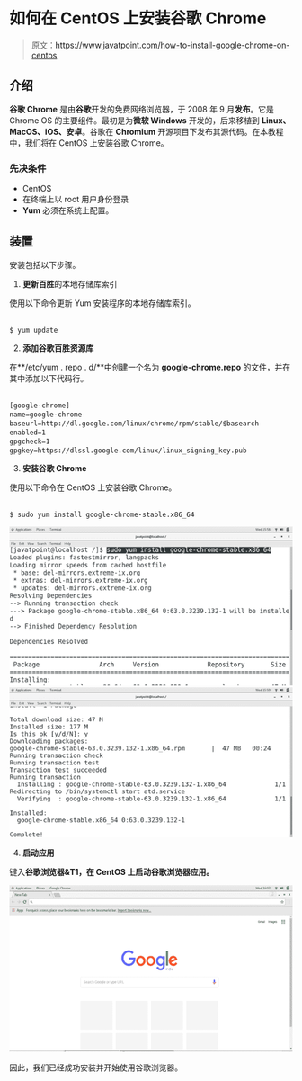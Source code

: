 # 如何在 CentOS 上安装谷歌 Chrome

> 原文：<https://www.javatpoint.com/how-to-install-google-chrome-on-centos>

## 介绍

**谷歌 Chrome** 是由**谷歌**开发的免费网络浏览器，于 2008 年 9 月**发布**。它是 Chrome OS 的主要组件。最初是为**微软 Windows** 开发的，后来移植到 **Linux、MacOS、iOS、安卓**。谷歌在 **Chromium** 开源项目下发布其源代码。在本教程中，我们将在 CentOS 上安装谷歌 Chrome。

### 先决条件

*   CentOS
*   在终端上以 root 用户身份登录
*   **Yum** 必须在系统上配置。

## 装置

安装包括以下步骤。

1) **更新百胜**的本地存储库索引

使用以下命令更新 Yum 安装程序的本地存储库索引。

```

$ yum update 

```

2) **添加谷歌百胜资源库**

在**/etc/yum . repo . d/**中创建一个名为 **google-chrome.repo** 的文件，并在其中添加以下代码行。

```

[google-chrome]
name=google-chrome
baseurl=http://dl.google.com/linux/chrome/rpm/stable/$basearch
enabled=1
gpgcheck=1
gpgkey=https://dlssl.google.com/linux/linux_signing_key.pub

```

3) **安装谷歌 Chrome**

使用以下命令在 CentOS 上安装谷歌 Chrome。

```

$ sudo yum install google-chrome-stable.x86_64

```

![CentOS How to Install Google Chrome on CentOS 1](img/38b8c3714364a0568d0193f13c121993.png)
![CentOS How to Install Google Chrome on CentOS 2](img/a9132bd249f35877383ce3b457280019.png)

4) **启动应用**

键入**谷歌浏览器&T1，在 CentOS 上启动谷歌浏览器应用。**

![CentOS How to Install Google Chrome on CentOS 3](img/fb46dfb3561ac29616fd9453ab315f25.png)

因此，我们已经成功安装并开始使用谷歌浏览器。